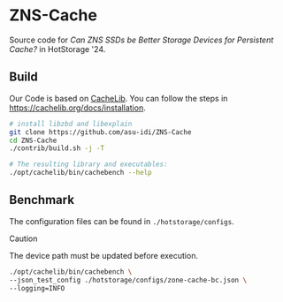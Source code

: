 # ZNS-Cache

Source code for *Can ZNS SSDs be Better Storage Devices for Persistent Cache?* in HotStorage '24.

## Build

Our Code is based on [CacheLib](<https://github.com/facebook/CacheLib>). You can follow the steps in https://cachelib.org/docs/installation.

```bash
# install libzbd and libexplain
git clone https://github.com/asu-idi/ZNS-Cache
cd ZNS-Cache
./contrib/build.sh -j -T

# The resulting library and executables:
./opt/cachelib/bin/cachebench --help
```

## Benchmark

The configuration files can be found in `./hotstorage/configs`.

> [!CAUTION]
> The device path must be updated before execution.

```bash
./opt/cachelib/bin/cachebench \
--json_test_config ./hotstorage/configs/zone-cache-bc.json \
--logging=INFO
```

